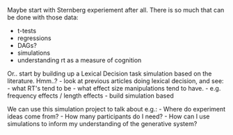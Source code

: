 Maybe start with Sternberg experiement after all. There is so much that can be done with those data:
- t-tests
- regressions
- DAGs?
- simulations
- understanding rt as a measure of cognition



Or.. start by building up a Lexical Decision task simulation based on the literature. Hmm..?
	- look at previous articles doing lexical decision, and see:
		- what RT's tend to be
		- what effect size manipulations tend to have.
		- e.g. frequency effects / length effects
		- build simulation based

We can use this simulation project to talk about e.g.:
	- Where do experiment ideas come from?
	- How many participants do I need?
	- How can I use simulations to inform my understanding of the generative system?




